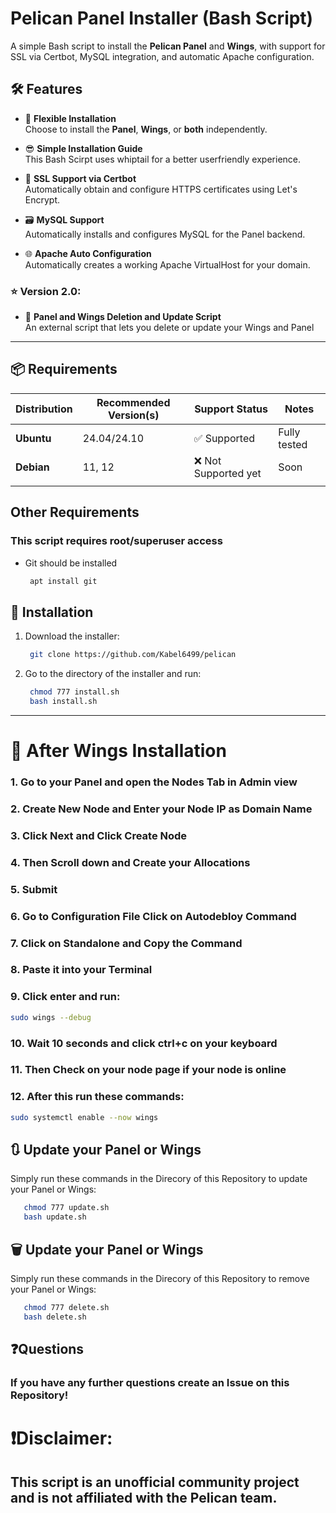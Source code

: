 # Pelican Panel Installer (Bash Script) 

A simple Bash script to install the **Pelican Panel** and **Wings**, with support for SSL via Certbot, MySQL integration, and automatic Apache configuration.

## 🛠️ Features

- 🔧 **Flexible Installation**  
  Choose to install the **Panel**, **Wings**, or **both** independently.

- 😎 **Simple Installation Guide**  
  This Bash Scirpt uses whiptail for a better userfriendly experience.
  

- 🔐 **SSL Support via Certbot**  
  Automatically obtain and configure HTTPS certificates using Let's Encrypt.

- 🗃️ **MySQL Support**  
  Automatically installs and configures MySQL for the Panel backend.

- 🌐 **Apache Auto Configuration**  
  Automatically creates a working Apache VirtualHost for your domain.
### ⭐ Version 2.0: 
- 👏 **Panel and Wings Deletion and Update Script**  
  An external script that lets you delete or update your Wings and Panel

---

## 📦 Requirements


| Distribution       | Recommended Version(s) | Support Status | Notes                            |
|--------------------|------------------------|----------------|----------------------------------|
| **Ubuntu**         | 24.04/24.10        | ✅ Supported    | Fully tested                     |
| **Debian**         | 11, 12                  | ❌ Not Supported yet    | Soon        |
|||||


## Other Requirements
### This script requires root/superuser access
- Git should be installed
   ```bash
    apt install git
   ```
## 🚀 Installation

1. Download the installer:
   ```bash
    git clone https://github.com/Kabel6499/pelican
   ```
2. Go to the directory of the installer and run:
    ```bash
     chmod 777 install.sh
     bash install.sh
     ```
---

# 🏁 After Wings Installation
### 1. Go to your Panel and open the Nodes Tab in Admin view
### 2. Create New Node and Enter your Node IP as Domain Name
### 3. Click Next and Click Create Node
### 4. Then Scroll down and Create your Allocations
### 5. Submit
### 6. Go to Configuration File Click on Autodebloy Command
### 7. Click on Standalone and Copy the Command
### 8. Paste it into your Terminal
### 9. Click enter and run:
```bash
sudo wings --debug
```
### 10. Wait 10 seconds and click ctrl+c on your keyboard
### 11. Then Check on your node page if your node is online
### 12. After this run these commands:
```bash
sudo systemctl enable --now wings
```
## 🔃 Update your Panel or Wings
  Simply run these commands in the Direcory of this Repository to update your Panel or Wings:

  ```bash
     chmod 777 update.sh
     bash update.sh
```

## 🗑️ Update your Panel or Wings
  Simply run these commands in the Direcory of this Repository to remove your Panel or Wings:

  ```bash
     chmod 777 delete.sh
     bash delete.sh
```
## ❓Questions
### If you have any further questions create an Issue on this Repository!

# ❗Disclaimer:
## This script is an unofficial community project and is not affiliated with the Pelican team.
